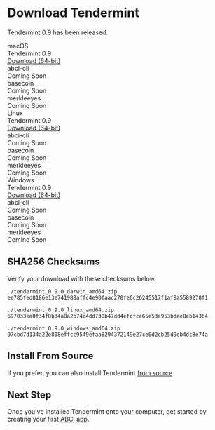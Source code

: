 # Download Tendermint
Tendermint 0.9 has been released.

<div class="download-matrix">
  <div class="os os-mac">
    <div class="os-title">macOS</div>
    <div class="bin">
      <div class="key">Tendermint 0.9</div>
      <div class="value"><a href="https://s3-us-west-2.amazonaws.com/tendermint/0.9.0/tendermint_0.9.0_darwin_amd64.zip">Download (64-bit)</a></div>
    </div>
    <div class="bin">
      <div class="key">abci-cli</div>
      <div class="value">Coming Soon</div>
    </div>
    <div class="bin">
      <div class="key">basecoin</div>
      <div class="value">Coming Soon</div>
    </div>
    <div class="bin">
      <div class="key">merkleeyes</div>
      <div class="value">Coming Soon</div>
    </div>
  </div>
  <div class="os os-linux">
    <div class="os-title">Linux</div>
    <div class="bin">
      <div class="key">Tendermint 0.9</div>
      <div class="value"><a href="https://s3-us-west-2.amazonaws.com/tendermint/0.9.0/tendermint_0.9.0_linux_amd64.zip">Download (64-bit)</a></div>
    </div>
    <div class="bin">
      <div class="key">abci-cli</div>
      <div class="value">Coming Soon</div>
    </div>
    <div class="bin">
      <div class="key">basecoin</div>
      <div class="value">Coming Soon</div>
    </div>
    <div class="bin">
      <div class="key">merkleeyes</div>
      <div class="value">Coming Soon</div>
    </div>
  </div>
  <div class="os os-win">
    <div class="os-title">Windows</div>
    <div class="bin">
      <div class="key">Tendermint 0.9</div>
      <div class="value"><a href="https://s3-us-west-2.amazonaws.com/tendermint/0.9.0/tendermint_0.9.0_windows_amd64.zip">Download (64-bit)</a></div>
    </div>
    <div class="bin">
      <div class="key">abci-cli</div>
      <div class="value">Coming Soon</div>
    </div>
    <div class="bin">
      <div class="key">basecoin</div>
      <div class="value">Coming Soon</div>
    </div>
    <div class="bin">
      <div class="key">merkleeyes</div>
      <div class="value">Coming Soon</div>
    </div>
  </div>
</div>

## SHA256 Checksums
Verify your download with these checksums below.

    ./tendermint_0.9.0_darwin_amd64.zip
    ee785fed8186e13e741988affc4e90faac278fe6c26245517f1af8a5589278f1

    ./tendermint_0.9.0_linux_amd64.zip
    697033ea0f34f8b34a8a2b74c4dd730b47dd4efcfce65e53e953bdae8eb14364

    ./tendermint_0.9.0_windows_amd64.zip
    97cbd7d134a22e808effcc9549efaa8294372149e27ce0d2cb25d9eb4dc8e74a

## Install From Source
If you prefer, you can also install Tendermint [from source](/docs/guides/install).

## Next Step
Once you've installed Tendermint onto your computer, get started by creating your first [ABCI app](/intro/getting-started/first-abci-app).

